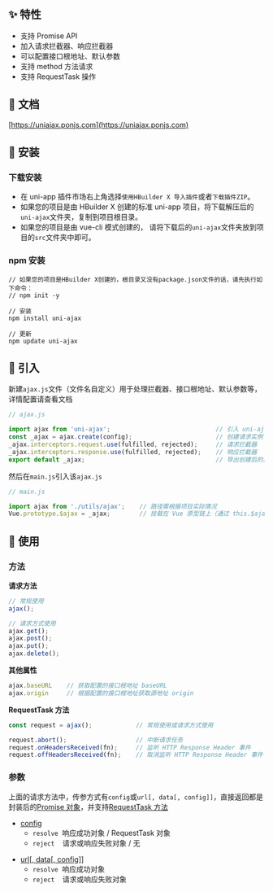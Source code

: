 ## ✨ 特性

- 支持 Promise API
- 加入请求拦截器、响应拦截器
- 可以配置接口根地址、默认参数
- 支持 method 方法请求
- 支持 RequestTask 操作

## 🍟 文档

[https://uniajax.ponjs.com](https://uniajax.ponjs.com)

## 🥗 安装

### 下载安装

- 在 uni-app 插件市场右上角选择`使用HBuilder X 导入插件`或者`下载插件ZIP`。
- 如果您的项目是由 HBuilder X 创建的标准 uni-app 项目，将下载解压后的`uni-ajax`文件夹，复制到项目根目录。
- 如果您的项目是由 vue-cli 模式创建的， 请将下载后的`uni-ajax`文件夹放到项目的`src`文件夹中即可。

### npm 安装

```
// 如果您的项目是HBuilder X创建的，根目录又没有package.json文件的话，请先执行如下命令：
// npm init -y

// 安装
npm install uni-ajax

// 更新
npm update uni-ajax
```

## 🥐 引入

新建`ajax.js`文件（文件名自定义）用于处理拦截器、接口根地址、默认参数等，详情配置请查看文档

```JavaScript
// ajax.js

import ajax from 'uni-ajax';                             // 引入 uni-ajax 模块
const _ajax = ajax.create(config);                       // 创建请求实例 可配置默认项
_ajax.interceptors.request.use(fulfilled, rejected);     // 请求拦截器
_ajax.interceptors.response.use(fulfilled, rejected);    // 响应拦截器
export default _ajax;                                    // 导出创建后的实例
```

然后在`main.js`引入该`ajax.js`

```JavaScript
// main.js

import ajax from './utils/ajax';    // 路径需根据项目实际情况
Vue.prototype.$ajax = _ajax;        // 挂载在 Vue 原型链上（通过 this.$ajax() 调用）
```

## 🥪 使用

### 方法

**请求方法**

```JavaScript
// 常规使用
ajax();

// 请求方式使用
ajax.get();
ajax.post();
ajax.put();
ajax.delete();
```

**其他属性**

```JavaScript
ajax.baseURL    // 获取配置的接口根地址 baseURL
ajax.origin     // 根据配置的接口根地址获取源地址 origin
```

**RequestTask 方法**

```JavaScript
const request = ajax();            // 常规使用或请求方式使用

request.abort();                   // 中断请求任务
request.onHeadersReceived(fn);     // 监听 HTTP Response Header 事件
request.offHeadersReceived(fn);    // 取消监听 HTTP Response Header 事件
```

### 参数

上面的请求方法中，传参方式有`config`或`url[, data[, config]]`，直接返回都是封装后的[Promise 对象][1]，并支持[RequestTask 方法][2]

- [config][3]
  - `resolve` &nbsp;响应成功对象 / RequestTask 对象
  - `reject` &nbsp;&nbsp;&nbsp;请求或响应失败对象 / 无

* [url[, data[, config]]][4]
  - `resolve` &nbsp;响应成功对象
  - `reject` &nbsp;&nbsp;&nbsp;请求或响应失败对象

[1]: https://developer.mozilla.org/zh-CN/docs/Web/JavaScript/Reference/Global_Objects/Promise
[2]: https://uniajax.ponjs.com/usage.html#requesttask
[3]: https://uniajax.ponjs.com/usage.html#config
[4]: https://uniajax.ponjs.com/usage.html#url-data-config
